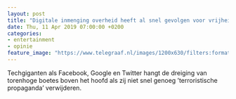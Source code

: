 ```yaml
---
layout: post
title: "Digitale inmenging overheid heeft al snel gevolgen voor vrijheid van meningsuiting"
date: Thu, 11 Apr 2019 07:00:00 +0200
categories: 
- entertainment 
- opinie 
feature_image: "https://www.telegraaf.nl/images/1200x630/filters:format(jpeg):quality(80)/cdn-kiosk-api.telegraaf.nl/4549cf1e-5bfb-11e9-9da7-0255c322e81b.jpg"
---
```


<p class="intro">Techgiganten als Facebook, Google en Twitter hangt de dreiging van torenhoge boetes boven het hoofd als zij niet snel genoeg ’terroristische propaganda’ verwijderen.</p>
